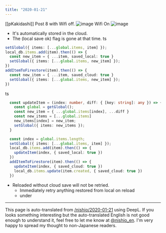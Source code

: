 ```yaml
---
title: "2020-01-21"
---
```


[[pKakidashi]]
Post 8 with Wifi off.
![image](https://gyazo.com/f5cfee5cbf5ba5f1df286690462e009d/thumb/1000)
Wifi On
![image](https://gyazo.com/b3b1633e4edab4d48542c9746ccab3df/thumb/1000)
- It's automatically stored in the cloud.
- The (local save ok) flag is gone at that time.
ts

```typescript
setGlobal({ items: [...global.items, item] });
local_db.items.add(item).then(() => {
  const new_item = { ...item, saved_local: true }
  setGlobal({ items: [...global.items, new_item] });
})
addItemToFirestore(item).then(() => {
  const new_item = { ...item, saved_cloud: true }
  setGlobal({ items: [...global.items, new_item] });
})
```

ts

```typescript
  const updateItem = (index: number, diff: { [key: string]: any }) => {
    const global = getGlobal();
    const new_item = { ...global.items[index], ...diff }
    const new_items = [...global.items]
    new_items[index] = new_item;
    setGlobal({ items: new_items });
  }

  const index = global.items.length;
  setGlobal({ items: [...global.items, item] });
  local_db.items.add(item).then(() => {
    updateItem(index, { saved_local: true })
  })
  addItemToFirestore(item).then(() => {
    updateItem(index, { saved_cloud: true })
    local_db.items.update(item.created, { saved_cloud: true })
  })
```


- Reloaded without cloud save will not be retried.
    - Immediately retry anything restored from local on reload
    - under

---
This page is auto-translated from [/nishio/2020-01-21](https://scrapbox.io/nishio/2020-01-21) using DeepL. If you looks something interesting but the auto-translated English is not good enough to understand it, feel free to let me know at [@nishio_en](https://twitter.com/nishio_en). I'm very happy to spread my thought to non-Japanese readers.